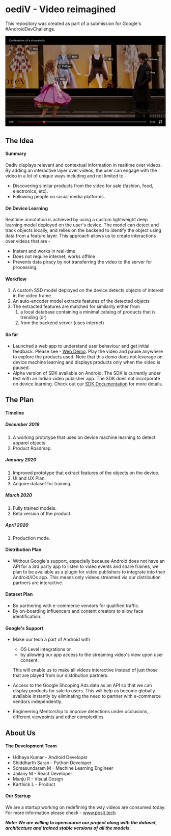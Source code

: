 # oediV - Video reimagined
This repository was created as part of a submission for Google's #AndroidDevChallenge.

![making videos interactive everywhere](./resources/cover_image.jpg)

## The Idea

#### Summary
Oediv displays relevant and contextual information in realtime over videos. By adding an interactive layer over videos, the user can engage with the video in a lot of unique ways including and not limited to - 

* Discovering similar products from the video for sale (fashion, food, electronics, etc).
* Following people on social media platforms.

#### On Device Learning

Realtime annotation is achieved by using a custom lightweight deep learning model deployed on the user's device. The model can detect and track objects locally, and relies on the backend to identify the object using data from a feature layer. This approach allows us to create interactions over videos that are - 
* Instant and works in real-time
* Does not require internet; works offline
* Prevents data piracy by not transferring the video to the server for processing.

#### Workflow

1. A custom SSD model deployed on the device detects objects of interest in the video frame
2. An auto-encoder model extracts features of the detected objects 
3. The extracted features are matched for similarity either from 
   1. a local database containing a minimal catalog of products that is trending (or)
   2. from the backend server (uses internet)

#### So far

* Launched a web app to understand user behaviour and get initial feedback. Please see - [Web Demo](http://www.justplay.tv/watch/1). Play the video and pause anywhere to explore the products used. Note that this demo does not leverage on device machine learning and displays products only when the video is paused.
* Alpha version of SDK available on Android. The SDK is currently under test with an Indian video publisher app. The SDK does not incorporate on device learning. Check out our [SDK Documentation](../master/resources/posit_sdk_doc.pdf) for more details.   

## The Plan

#### Timeline

##### December 2019

1. A working prototype that uses on device machine learning to detect apparel objects.
2. Product Roadmap.

##### January 2020

1. Improved prototype that extract features of the objects on the device.
2. UI and UX Plan.
3. Acquire dataset for training.

##### March 2020

1. Fully trained models.
2. Beta version of the product.

##### April 2020

1. Production mode.

#### Distribution Plan

* Without Google's support, especially because Android does not have an API for a 3rd party app to listen to video events and share frames, we plan to be available as a plugin for video publishers to integrate into their Android/iOs app. This means only videos streamed via our distribution partners are interactive.

#### Dataset Plan

* By partnering with e-commerce vendors for qualified traffic.
* By on-boarding influencers and content creators to allow face identification.

#### Google's Support 

* Make our tech a part of Android with 
  * OS Level integrations or 
  * by allowing our app access to the streaming video's view upon user consent.
  
  This will enable us to make all videos interactive instead of just those that are played from our distribution partners.
* Access to the Google Shopping Ads data as an API so that we can display products for sale to users. This will help us become globally available instantly by eliminating the need to partner with e-commerce vendors independently.
* Engineering Mentorship to improve detections under occlusions, different viewpoints and other complexities 
 
## About Us

#### The Development Team

* Udhaya Kumar - Android Developer 
* Shiddharth Saran - Python Developer  
* Somasundaram M - Machine Learning Engineer
* Jailany M - React Developer
* Manju R - Visual Design
* Karthick L - Product

#### Our Startup

We are a startup working on redefining the way videos are consumed today. For more information please check - www.posit.tech

**_Note: We are willing to opensource our project along with the dataset, architecture and trained stable versions of all the models._**    

